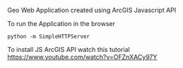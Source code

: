 Geo Web Application created using ArcGIS Javascript API

To run the Application in the browser
```
python -m SimpleHTTPServer
```

To install JS ArcGIS API watch this tutorial https://www.youtube.com/watch?v=OFZnXACy97Y
